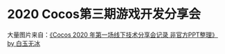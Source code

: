 # 2020 Cocos第三期游戏开发分享会
大量图片来自：[《Cocos 2020 年第一场线下技术分享会记录 非官方PPT整理》 by 白玉无冰](https://mp.weixin.qq.com/s/pB2UUcYETYyfI37QlHmnMQ)